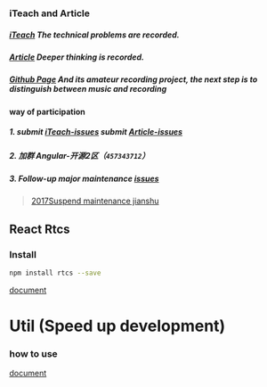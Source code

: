 ### iTeach and Article

##### [iTeach](https://github.com/eryuechanghe/iTeach/issues) The technical problems are recorded.

##### [Article](https://github.com/eryuechanghe/Article/issues) Deeper thinking is recorded.

##### [Github Page](https://eryuechanghe.github.io/iTeach/) And its amateur recording project, the next step is to distinguish between music and recording

#### way of participation

##### 1. submit [iTeach-issues](https://github.com/eryuechanghe/iTeach/issues/new) submit [Article-issues](https://github.com/eryuechanghe/Article/issues/new)
##### 2. 加群 Angular-开源2区（<code>457343712</code>）
##### 3. Follow-up major maintenance [issues](https://github.com/eryuechanghe/iTeach/issues)

 > [2017Suspend maintenance jianshu](https://www.jianshu.com/u/e0067da84ee0)

## React Rtcs

### Install

```bash
npm install rtcs --save
```

[document](https://github.com/eryuechanghe/rtcs)


# Util (Speed up development)

### how to use

[document](https://github.com/eryuechanghe/iTeach/tree/master/extend)






